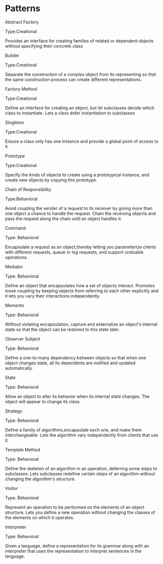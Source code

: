# Patterns

Abstract Factory

Type:Creational

Provides an interface for creating families of related or dependent objects without specifying their 
concrete class

Builder

Type:Creational

Separate the construction of a complex object from its representing so that the same construction 
process can create different representations.

Factory Method

Type:Creational

Define an interface for creating an object, but let subclasses decide which class to instantiate. Lets a class defer 
instantiation to subclasses

Singleton

Type:Creational

Ensure a class only has one instance and provide a global point of access to it

Prototype

Type:Creational

Specify the kinds of objects to create using a prototypical instance, and  create new objects by copying this 
prototype.

Chain of Responsibility

Type:Behavioral

Avoid coupling the sender of a request to its receiver by giving more than one object 
a chance to handle the request. Chain the receiving objects and pass the request 
along the chain until an object handles it.

Command

Type: Behavioral

Encapsulate a request as an object,thereby letting you parameterize clients
with different requests, queue or log requests, and support undoable operations.

Mediator

Type: Behavioral

Define an object that encapsulates how a set of objects interact. Promotes loose
coupling by keeping objects from referring to each other explicitly and it lets you vary
their interactions independently.

Memento

Type: Behavioral

Without violating encapsulation, capture and externalize an object's internal state
so that the object can be restored to this state later.

Observer Subject

Type: Behavioral

Define a one-to-many dependency between objects so that when one object changes
state, all its dependents are notified and updated automatically.

State

Type: Behavioral

Allow an object to alter its behavior when its internal state changes. The object will
appear to change its class.

Strategy

Type: Behavioral

Define a family of algorithms,encapsulate each one, and make them
interchangeable. Lets the algorithm vary independently from clients that use it.

Template Method

Type: Behavioral

Define the skeleton of an algorithm in an operation, deferring some steps to subclasses.
Lets subclasses redefine certain steps of an algorithm without changing the algorithm's structure.

Visitor

Type: Behavioral

Represent an operation to be performed on the elements of an
object structure. Lets you define a new operation without changing
the classes of the elements on which it operates.

Interpreter

Type: Behavioral

Given a language, define a representation for its grammar along with an interpreter
that uses the representation to interpret sentences in the language.